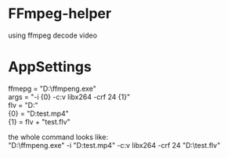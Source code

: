 # FFmpeg-helper
using ffmpeg decode video

# AppSettings
ffmepg = "D:\ffmpeng.exe"  
args = "-i {0} -c:v libx264 -crf 24 {1}"  
flv = "D:\"  
{0} = "D\:test.mp4"  
{1} = flv + "test.flv"  
  
the whole command looks like:  
"D:\ffmpeng.exe" -i "D\:test.mp4" -c:v libx264 -crf 24 "D:\test.flv"

